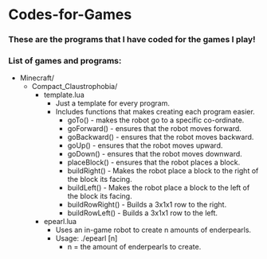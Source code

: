 # Codes-for-Games
### These are the programs that I have coded for the games I play!
### List of games and programs:

- Minecraft/
  - Compact_Claustrophobia/
    - template.lua
      - Just a template for every program.
      - Includes functions that makes creating each program easier.
        - goTo() - makes the robot go to a specific co-ordinate.
        - goForward() - ensures that the robot moves forward.
        - goBackward() - ensures that the robot moves backward.
        - goUp() - ensures that the robot moves upward.
        - goDown() - ensures that the robot moves downward.
        - placeBlock() - ensures that the robot places a block.
        - buildRight() - Makes the robot place a block to the right of the block its facing.
        - buildLeft() - Makes the robot place a block to the left of the block its facing.
        - buildRowRight() - Builds a 3x1x1 row to the right.
        - buildRowLeft() - Builds a 3x1x1 row to the left.
    - epearl.lua
      - Uses an in-game robot to create n amounts of enderpearls.
      - Usage: ./epearl \[n\]
        - n = the amount of enderpearls to create.